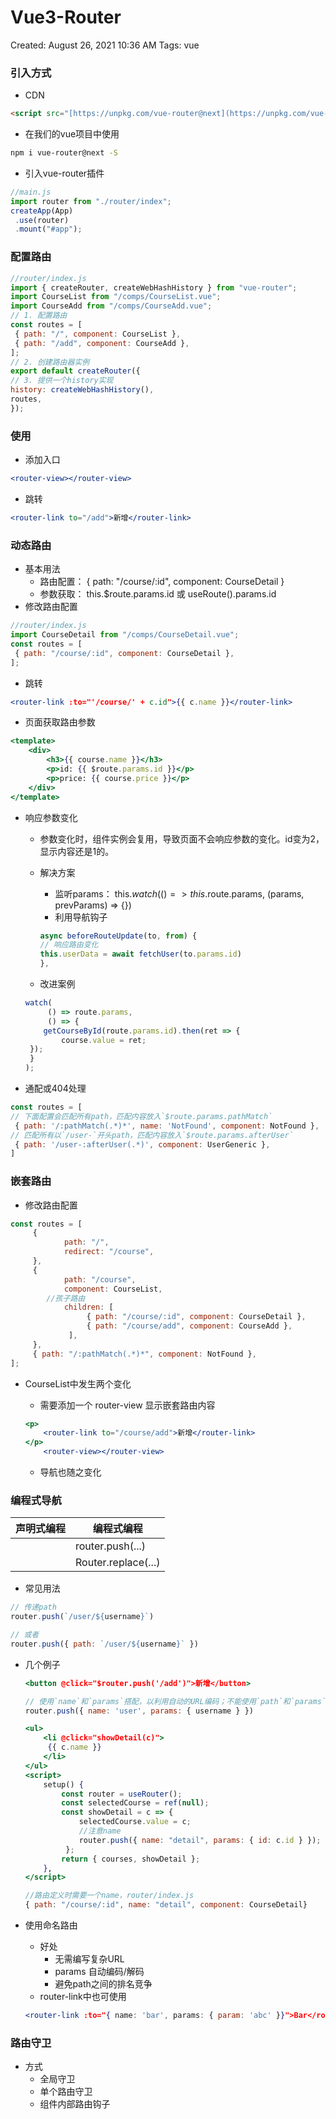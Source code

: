 # Vue3-Router

Created: August 26, 2021 10:36 AM
Tags: vue

### 引入方式

- CDN

```html
<script src="[https://unpkg.com/vue-router@next](https://unpkg.com/vue-router@next)"></script>
```

- 在我们的vue项⽬中使⽤

```bash
npm i vue-router@next -S
```

- 引⼊vue-router插件

```jsx
//main.js
import router from "./router/index";
createApp(App)
 .use(router)
 .mount("#app");
```

### 配置路由

```jsx
//router/index.js
import { createRouter, createWebHashHistory } from "vue-router";
import CourseList from "/comps/CourseList.vue";
import CourseAdd from "/comps/CourseAdd.vue";
// 1. 配置路由
const routes = [
 { path: "/", component: CourseList },
 { path: "/add", component: CourseAdd },
];
// 2. 创建路由器实例
export default createRouter({
// 3. 提供⼀个history实现
history: createWebHashHistory(),
routes,
});
```

### 使用

- 添加⼊⼝

```jsx
<router-view></router-view>
```

- 跳转

```jsx
<router-link to="/add">新增</router-link>
```

### 动态路由

- 基本⽤法
    - 路由配置： { path: "/course/:id", component: CourseDetail }
    - 参数获取： this.$route.params.id 或 useRoute().params.id
- 修改路由配置

```jsx
//router/index.js
import CourseDetail from "/comps/CourseDetail.vue";
const routes = [
 { path: "/course/:id", component: CourseDetail },
];
```

- 跳转

```jsx
<router-link :to="'/course/' + c.id">{{ c.name }}</router-link>
```

- 页面获取路由参数

```jsx
<template> 
	<div> 
		<h3>{{ course.name }}</h3> 
		<p>id: {{ $route.params.id }}</p> 
		<p>price: {{ course.price }}</p>
	</div>
</template>
```

- 响应参数变化
    - 参数变化时，组件实例会复⽤，导致⻚⾯不会响应参数的变化。id变为2，显示内容还是1的。
    - 解决方案
        - 监听params： this.$watch(() => this.$route.params, (params, prevParams) => {})
        - 利⽤导航钩⼦
        
        ```jsx
        async beforeRouteUpdate(to, from) {
        // 响应路由变化
        this.userData = await fetchUser(to.params.id)
        },
        ```
        
    - 改进案例
    
    ```jsx
    watch(
    	 () => route.params,
    	 () => {
    	getCourseById(route.params.id).then(ret => {
    		course.value = ret;
     });
     }
    );
    ```
    
- 通配或404处理

```jsx
const routes = [
// 下⾯配置会匹配所有path，匹配内容放⼊`$route.params.pathMatch`
 { path: '/:pathMatch(.*)*', name: 'NotFound', component: NotFound },
// 匹配所有以`/user-`开头path，匹配内容放⼊`$route.params.afterUser`
 { path: '/user-:afterUser(.*)', component: UserGeneric },
]
```

### 嵌套路由

- 修改路由配置

```jsx
const routes = [
	 {
			path: "/",
			redirect: "/course",
	 },
	 {
			path: "/course",
			component: CourseList,
		//孩子路由
			children: [
				 { path: "/course/:id", component: CourseDetail },
				 { path: "/course/add", component: CourseAdd },
			 ],
	 },
	 { path: "/:pathMatch(.*)*", component: NotFound },
];
```

- CourseList中发⽣两个变化
    - 需要添加⼀个 router-view 显示嵌套路由内容
    
    ```jsx
    <p>
    	<router-link to="/course/add">新增</router-link>
    </p> 
    	<router-view></router-view>
    ```
    
    - 导航也随之变化

### 编程式导航

| 声明式编程                         | 编程式编程           |
| -------------------------------- | ------------------- |
| <router-link :to="..."/>         | router.push(...)    |
| <router-link :to="..." replace/> | Router.replace(...) |



- 常见用法

```jsx
// 传递path
router.push(`/user/${username}`)

// 或者
router.push({ path: `/user/${username}` })
```

- 几个例子
  
    ```jsx
    <button @click="$router.push('/add')">新增</button>
    ```
    
    ```jsx
    // 使⽤`name`和`params`搭配，以利⽤⾃动的URL编码；不能使⽤`path`和`params`搭配
    router.push({ name: 'user', params: { username } })
    ```
    
    ```jsx
    <ul>
    	<li @click="showDetail(c)">
    	 {{ c.name }}
    	</li>
    </ul>
    <script>
    	setup() {
    		const router = useRouter();
    		const selectedCourse = ref(null);
    		const showDetail = c => {
    			selectedCourse.value = c;
    			//注意name
    			router.push({ name: "detail", params: { id: c.id } });
    		 };
    		return { courses, showDetail };
    	},
    </script>
    
    //路由定义时需要⼀个name，router/index.js
    { path: "/course/:id", name: "detail", component: CourseDetail}
    ```
    
- 使用命名路由
    - 好处
        - ⽆需编写复杂URL
        - params ⾃动编码/解码
        - 避免path之间的排名竞争
    - router-link中也可使⽤
    
    ```jsx
    <router-link :to="{ name: 'bar', params: { param: 'abc' }}">Bar</router-link>
    ```
    

### 路由守卫

- 方式
    - 全局守卫
    - 单个路由守卫
    - 组件内部路由钩子